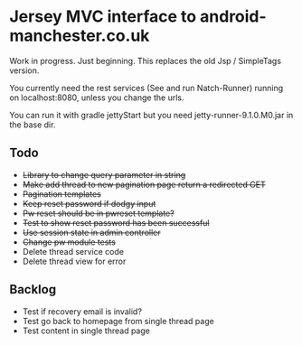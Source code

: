 Jersey MVC interface to android-manchester.co.uk
================================================

Work in progress. Just beginning. This replaces the old Jsp / SimpleTags version.

You currently need the rest services (See and run Natch-Runner) running on localhost:8080, unless you change the urls.

You can run it with gradle jettyStart but you need jetty-runner-9.1.0.M0.jar in the base dir.

Todo
-----
* ~~Library to change query parameter in string~~
* ~~Make add thread to new pagination page return a redirected GET~~
* ~~Pagination templates~~
* ~~Keep reset password if dodgy input~~
* ~~Pw reset should be in pwreset template?~~
* ~~Test to show reset password has been successful~~
* ~~Use session state in admin controller~~
* ~~Change pw module tests~~
* Delete thread service code
* Delete thread view for error

Backlog
-------

* Test if recovery email is invalid?
* Test go back to homepage from single thread page
* Test content in single thread page
